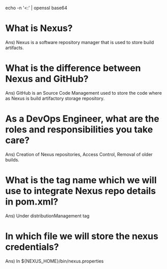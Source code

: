 echo -n '<<NexusUser>:<NexusPassword>' | openssl base64

# What is Nexus?
Ans) Nexus is a software repository manager that is used to store build artifacts.

# What is the difference between Nexus and GitHub?
Ans) GitHub is an Source Code Management used to store the code where as Nexus is build artifactory storage repository.

# As a DevOps Engineer, what are the roles and responsibilities you take care?
Ans) Creation of Nexus repositories, Access Control, Removal of older builds.

# What is the tag name which we will use to integrate Nexus repo details in pom.xml?
Ans) Under distributionManagement tag

# In which file we will store the nexus credentials?
Ans) In ${NEXUS_HOME}/bin/nexus.properties
